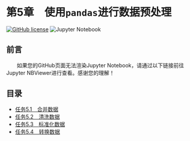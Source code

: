 # 第5章　使用`pandas`进行数据预处理

[![GitHub license](https://img.shields.io/github/license/Dragon1573/Revision-3A?label=License)](https://github.com/Dragon1573/Revision-3A/blob/master/LICENSE)
![Jupyter Notebook](https://img.shields.io/badge/Jupyter%20Notebook-Support-informational?logo=jupyter&style=flat)

## 前言

&emsp;&emsp;如果您的GitHub页面无法渲染Jupyter Notebook，请通过以下链接前往Jupyter NBViewer进行查看。感谢您的理解！

## 目录

- [任务5.1　合并数据](https://nbviewer.jupyter.org/github/Dragon1573/Revision-3A/blob/master/Data_Analysis/Chapter5/Chapter5-1.ipynb)
- [任务5.2　清洗数据](https://nbviewer.jupyter.org/github/Dragon1573/Revision-3A/blob/master/Data_Analysis/Chapter5/Chapter5-2.ipynb)
- [任务5.3　标准化数据](https://nbviewer.jupyter.org/github/Dragon1573/Revision-3A/blob/master/Data_Analysis/Chapter5/Chapter5-3.ipynb)
- [任务5.4　转换数据](https://nbviewer.jupyter.org/github/Dragon1573/Revision-3A/blob/master/Data_Analysis/Chapter5/Chapter5-4.ipynb)
